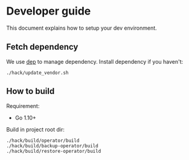 # Developer guide

This document explains how to setup your dev environment. 

## Fetch dependency

We use [dep](https://github.com/golang/dep) to manage dependency.
Install dependency if you haven't:

```
./hack/update_vendor.sh
```

## How to build

Requirement:
- Go 1.10+

Build in project root dir:

```
./hack/build/operator/build
./hack/build/backup-operator/build
./hack/build/restore-operator/build
```
